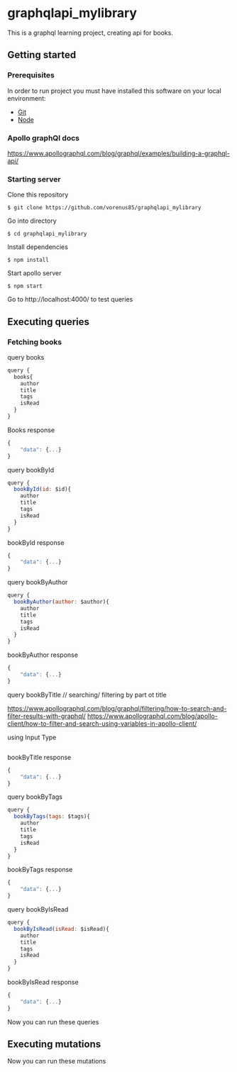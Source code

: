 # graphqlapi_mylibrary
This is a graphql learning project, creating api for books.

## Getting started

### Prerequisites

In order to run project you must have installed this software on your local environment:
* [Git](https://git-scm.com/book/en/v2/Getting-Started-Installing-Git)
* [Node](https://nodejs.org/es/download/)

### Apollo graphQl docs
https://www.apollographql.com/blog/graphql/examples/building-a-graphql-api/

### Starting server

Clone this repository
```
$ git clone https://github.com/vorenus85/graphqlapi_mylibrary
```

Go into directory
```
$ cd graphqlapi_mylibrary
```

Install dependencies

```
$ npm install
```

Start apollo server
```
$ npm start
```

Go to http://localhost:4000/ to test queries

## Executing queries

### Fetching books

query books
```js
query {
  books{
    author
    title
    tags
    isRead
  }
} 
```

Books response
```js
{
    "data": {...}
}
```

query bookById
```js
query {
  bookById(id: $id){
    author
    title
    tags
    isRead
  }
} 
```

bookById response
```js
{
    "data": {...}
}
```

query bookByAuthor
```js
query {
  bookByAuthor(author: $author){
    author
    title
    tags
    isRead
  }
} 
```

bookByAuthor response
```js
{
    "data": {...}
}
```

query bookByTitle // searching/ filtering by part ot title

https://www.apollographql.com/blog/graphql/filtering/how-to-search-and-filter-results-with-graphql/
https://www.apollographql.com/blog/apollo-client/how-to-filter-and-search-using-variables-in-apollo-client/

using Input Type

```js

```

bookByTitle response
```js
{
    "data": {...}
}
```

query bookByTags
```js
query {
  bookByTags(tags: $tags){
    author
    title
    tags
    isRead
  }
} 
```

bookByTags response
```js
{
    "data": {...}
}
```

query bookByIsRead
```js
query {
  bookByIsRead(isRead: $isRead){
    author
    title
    tags
    isRead
  }
} 
```

bookByIsRead response
```js
{
    "data": {...}
}
```

Now you can run these queries

## Executing mutations

Now you can run these mutations